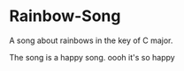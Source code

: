 # Rainbow-Song

A song about rainbows in the key of C major.

The song is a happy song.
oooh it's so happy
